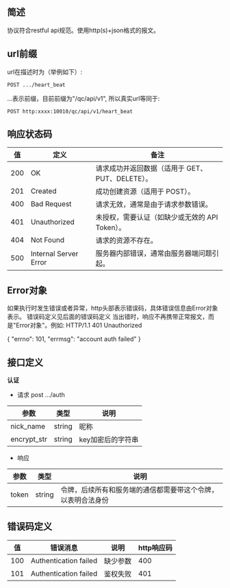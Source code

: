 ## 简述

协议符合restful api规范。使用http(s)+json格式的报文。

## url前缀

url在描述时为（举例如下）:

    POST .../heart_beat

...表示前缀，目前前缀为"/qc/api/v1", 所以真实url等同于:

    POST http:xxxx:10010/qc/api/v1/heart_beat

## 响应状态码

| 值   | 定义                    | 备注                             |
| --- | --------------------- | ------------------------------ |
| 200 | OK                    | 请求成功并返回数据（适用于 GET、PUT、DELETE）。 |
| 201 | Created               | 成功创建资源（适用于 POST）。              |
| 400 | Bad Request           | 请求无效，通常是由于请求参数错误。              |
| 401 | Unauthorized          | 未授权，需要认证（如缺少或无效的 API Token）。   |
| 404 | Not Found             | 请求的资源不存在。                      |
| 500 | Internal Server Error | 服务器内部错误，通常由服务器端问题引起。           |

## Error对象

如果执行时发生错误或者异常，http头部表示错误码，具体错误信息由Error对象表示。
错误码定义见后面的错误码定义
当出错时，响应不再携带正常报文，而是"Error对象"。例如:
HTTP/1.1 401 Unauthorized

{
  "errno": 101,
  "errmsg": "account auth failed"
}

## 接口定义

**认证**

- 请求
  post .../auth

| 参数          | 类型     | 说明         |
| ----------- | ------ | ---------- |
| nick_name   | string | 昵称         |
| encrypt_str | string | key加密后的字符串 |

- 响应

| 参数    | 类型     | 说明                             |
| ----- | ------ | ------------------------------ |
| token | string | 令牌，后续所有和服务端的通信都需要带这个令牌，以表明合法身份 |

## 错误码定义

| 值   | 错误消息                  | 说明   | http响应码 |
| --- | --------------------- | ---- | ------- |
| 100 | Authentication failed | 缺少参数 | 400     |
| 101 | Authentication failed | 鉴权失败 | 401     |
